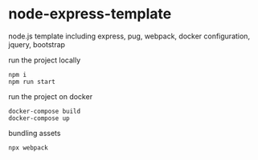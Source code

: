 # node-express-template

node.js template including express, pug, webpack, docker configuration, jquery, bootstrap

run the project locally

```
npm i
npm run start
```

run the project on docker

```
docker-compose build
docker-compose up
```

bundling assets

```
npx webpack
```

